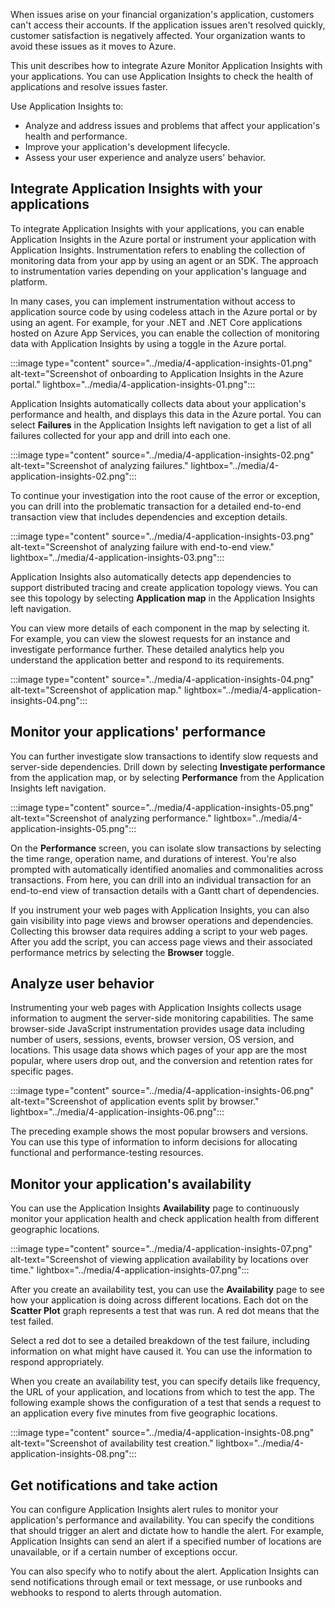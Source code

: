 When issues arise on your financial organization's application, customers can't access their accounts. If the application issues aren't resolved quickly, customer satisfaction is negatively affected. Your organization wants to avoid these issues as it moves to Azure.

This unit describes how to integrate Azure Monitor Application Insights with your applications. You can use Application Insights to check the health of applications and resolve issues faster.

Use Application Insights to:

- Analyze and address issues and problems that affect your application's health and performance.
- Improve your application's development lifecycle.
- Assess your user experience and analyze users' behavior.

## Integrate Application Insights with your applications

To integrate Application Insights with your applications, you can enable Application Insights in the Azure portal or instrument your application with Application Insights. Instrumentation refers to enabling the collection of monitoring data from your app by using an agent or an SDK. The approach to instrumentation varies depending on your application's language and platform.

In many cases, you can implement instrumentation without access to application source code by using codeless attach in the Azure portal or by using an agent. For example, for your .NET and .NET Core applications hosted on Azure App Services, you can enable the collection of monitoring data with Application Insights by using a toggle in the Azure portal.

:::image type="content" source="../media/4-application-insights-01.png" alt-text="Screenshot of onboarding to Application Insights in the Azure portal." lightbox="../media/4-application-insights-01.png":::

Application Insights automatically collects data about your application's performance and health, and displays this data in the Azure portal. You can select **Failures** in the Application Insights left navigation to get a list of all failures collected for your app and drill into each one.

:::image type="content" source="../media/4-application-insights-02.png" alt-text="Screenshot of analyzing failures." lightbox="../media/4-application-insights-02.png":::

To continue your investigation into the root cause of the error or exception, you can drill into the problematic transaction for a detailed end-to-end transaction view that includes dependencies and exception details.

:::image type="content" source="../media/4-application-insights-03.png" alt-text="Screenshot of analyzing failure with end-to-end view." lightbox="../media/4-application-insights-03.png":::

Application Insights also automatically detects app dependencies to support distributed tracing and create application topology views. You can see this topology by selecting **Application map** in the Application Insights left navigation.

You can view more details of each component in the map by selecting it. For example, you can view the slowest requests for an instance and investigate performance further. These detailed analytics help you understand the application better and respond to its requirements.

:::image type="content" source="../media/4-application-insights-04.png" alt-text="Screenshot of application map." lightbox="../media/4-application-insights-04.png":::

## Monitor your applications' performance

You can further investigate slow transactions to identify slow requests and server-side dependencies. Drill down by selecting **Investigate performance** from the application map, or by selecting **Performance** from the Application Insights left navigation.

:::image type="content" source="../media/4-application-insights-05.png" alt-text="Screenshot of analyzing performance." lightbox="../media/4-application-insights-05.png":::

On the **Performance** screen, you can isolate slow transactions by selecting the time range, operation name, and durations of interest. You're also prompted with automatically identified anomalies and commonalities across transactions. From here, you can drill into an individual transaction for an end-to-end view of transaction details with a Gantt chart of dependencies.

If you instrument your web pages with Application Insights, you can also gain visibility into page views and browser operations and dependencies. Collecting this browser data requires adding a script to your web pages. After you add the script, you can access page views and their associated performance metrics by selecting the **Browser** toggle.

## Analyze user behavior

Instrumenting your web pages with Application Insights collects usage information to augment the server-side monitoring capabilities. The same browser-side JavaScript instrumentation provides usage data including number of users, sessions, events, browser version, OS version, and locations. This usage data shows which pages of your app are the most popular, where users drop out, and the conversion and retention rates for specific pages.

:::image type="content" source="../media/4-application-insights-06.png" alt-text="Screenshot of application events split by browser." lightbox="../media/4-application-insights-06.png":::

The preceding example shows the most popular browsers and versions. You can use this type of information to inform decisions for allocating functional and performance-testing resources.

## Monitor your application's availability

You can use the Application Insights **Availability** page to continuously monitor your application health and check application health from different geographic locations.

:::image type="content" source="../media/4-application-insights-07.png" alt-text="Screenshot of viewing application availability by locations over time." lightbox="../media/4-application-insights-07.png":::

After you create an availability test, you can use the **Availability** page to see how your application is doing across different locations. Each dot on the **Scatter Plot** graph represents a test that was run. A red dot means that the test failed.

Select a red dot to see a detailed breakdown of the test failure, including information on what might have caused it. You can use the information to respond appropriately.

When you create an availability test, you can specify details like frequency, the URL of your application, and locations from which to test the app. The following example shows the configuration of a test that sends a request to an application every five minutes from five geographic locations.

:::image type="content" source="../media/4-application-insights-08.png" alt-text="Screenshot of availability test creation." lightbox="../media/4-application-insights-08.png":::

## Get notifications and take action

You can configure Application Insights alert rules to monitor your application's performance and availability. You can specify the conditions that should trigger an alert and dictate how to handle the alert. For example, Application Insights can send an alert if a specified number of locations are unavailable, or if a certain number of exceptions occur.

You can also specify who to notify about the alert. Application Insights can send notifications through email or text message, or use runbooks and webhooks to respond to alerts through automation.

